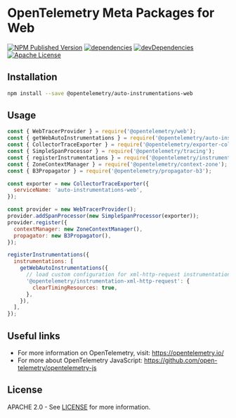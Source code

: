 # OpenTelemetry Meta Packages for Web

[![NPM Published Version][npm-img]][npm-url]
[![dependencies][dependencies-image]][dependencies-url]
[![devDependencies][devDependencies-image]][devDependencies-url]
[![Apache License][license-image]][license-url]

## Installation

```bash
npm install --save @opentelemetry/auto-instrumentations-web
```

## Usage

```javascript
const { WebTracerProvider } = require('@opentelemetry/web');
const { getWebAutoInstrumentations } = require('@opentelemetry/auto-instrumentations-web');
const { CollectorTraceExporter } = require('@opentelemetry/exporter-collector');
const { SimpleSpanProcessor } = require('@opentelemetry/tracing');
const { registerInstrumentations } = require('@opentelemetry/instrumentation');
const { ZoneContextManager } = require('@opentelemetry/context-zone');
const { B3Propagator } = require('@opentelemetry/propagator-b3');

const exporter = new CollectorTraceExporter({
  serviceName: 'auto-instrumentations-web',
});

const provider = new WebTracerProvider();
provider.addSpanProcessor(new SimpleSpanProcessor(exporter));
provider.register({
  contextManager: new ZoneContextManager(),
  propagator: new B3Propagator(),
});

registerInstrumentations({
  instrumentations: [
    getWebAutoInstrumentations({
      // load custom configuration for xml-http-request instrumentation
      '@opentelemetry/instrumentation-xml-http-request': {
        clearTimingResources: true,
      },
    }),
  ],
});

```

## Useful links

- For more information on OpenTelemetry, visit: <https://opentelemetry.io/>
- For more about OpenTelemetry JavaScript: <https://github.com/open-telemetry/opentelemetry-js>

## License

APACHE 2.0 - See [LICENSE][license-url] for more information.

[license-url]: https://github.com/open-telemetry/opentelemetry-js-contrib/blob/main/LICENSE
[license-image]: https://img.shields.io/badge/license-Apache_2.0-green.svg?style=flat
[dependencies-image]: https://david-dm.org/open-telemetry/opentelemetry-js-contrib.svg?path=packages%2Fauto-instrumentations-web
[dependencies-url]: https://david-dm.org/open-telemetry/opentelemetry-js-contrib?path=packages%2Fauto-instrumentations-web
[devDependencies-image]: https://david-dm.org/open-telemetry/opentelemetry-js-contrib.svg?path=packages%2Fauto-instrumentations-web&type=dev
[devDependencies-url]: https://david-dm.org/open-telemetry/opentelemetry-js-contrib?path=packages%2Fauto-instrumentations-web&type=dev
[npm-url]: https://www.npmjs.com/package/@opentelemetry/auto-instrumentations-web
[npm-img]: https://badge.fury.io/js/%40opentelemetry%2Fauto-instrumentations-web.svg
